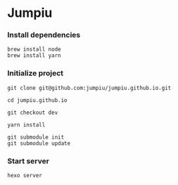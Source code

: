 # Jumpiu

### Install dependencies

```
brew install node
brew install yarn
```

### Initialize project

```
git clone git@github.com:jumpiu/jumpiu.github.io.git

cd jumpiu.github.io

git checkout dev

yarn install

git submodule init
git submodule update
```

### Start server

```
hexo server
```

